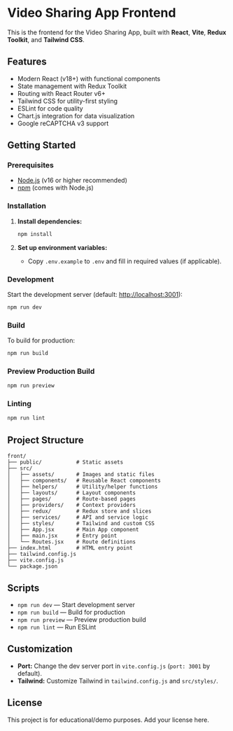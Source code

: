 # Video Sharing App Frontend

This is the frontend for the Video Sharing App, built with **React**, **Vite**, **Redux Toolkit**, and **Tailwind CSS**.

## Features
- Modern React (v18+) with functional components
- State management with Redux Toolkit
- Routing with React Router v6+
- Tailwind CSS for utility-first styling
- ESLint for code quality
- Chart.js integration for data visualization
- Google reCAPTCHA v3 support

## Getting Started

### Prerequisites
- [Node.js](https://nodejs.org/) (v16 or higher recommended)
- [npm](https://www.npmjs.com/) (comes with Node.js)

### Installation

1. **Install dependencies:**
   ```bash
   npm install
   ```

2. **Set up environment variables:**
   - Copy `.env.example` to `.env` and fill in required values (if applicable).

### Development

Start the development server (default: [http://localhost:3001](http://localhost:3001)):
```bash
npm run dev
```

### Build

To build for production:
```bash
npm run build
```

### Preview Production Build
```bash
npm run preview
```

### Linting
```bash
npm run lint
```

## Project Structure
```
front/
├── public/           # Static assets
├── src/
│   ├── assets/       # Images and static files
│   ├── components/   # Reusable React components
│   ├── helpers/      # Utility/helper functions
│   ├── layouts/      # Layout components
│   ├── pages/        # Route-based pages
│   ├── providers/    # Context providers
│   ├── redux/        # Redux store and slices
│   ├── services/     # API and service logic
│   ├── styles/       # Tailwind and custom CSS
│   ├── App.jsx       # Main App component
│   ├── main.jsx      # Entry point
│   └── Routes.jsx    # Route definitions
├── index.html        # HTML entry point
├── tailwind.config.js
├── vite.config.js
└── package.json
```

## Scripts
- `npm run dev` — Start development server
- `npm run build` — Build for production
- `npm run preview` — Preview production build
- `npm run lint` — Run ESLint

## Customization
- **Port:** Change the dev server port in `vite.config.js` (`port: 3001` by default).
- **Tailwind:** Customize Tailwind in `tailwind.config.js` and `src/styles/`.

## License
This project is for educational/demo purposes. Add your license here.


